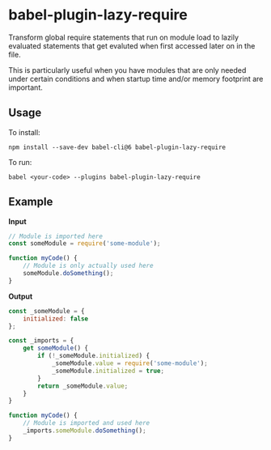# babel-plugin-lazy-require

Transform global require statements that run on module load to lazily evaluated
statements that get evaluted when first accessed later on in the file.

This is particularly useful when you have modules that are only needed under
certain conditions and when startup time and/or memory footprint are important.

## Usage

To install:

```
npm install --save-dev babel-cli@6 babel-plugin-lazy-require
```

To run:

```
babel <your-code> --plugins babel-plugin-lazy-require
```

## Example

**Input**

```js
// Module is imported here
const someModule = require('some-module');

function myCode() { 
    // Module is only actually used here
    someModule.doSomething();
}
```

**Output**

```js
const _someModule = {
    initialized: false
};

const _imports = {
    get someModule() {
        if (!_someModule.initialized) {
            _someModule.value = require('some-module');
            _someModule.initialized = true;
        }
        return _someModule.value;
    }
}

function myCode() {
    // Module is imported and used here
    _imports.someModule.doSomething();
}
```
